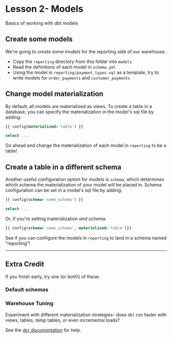 # Lesson 2- Models
Basics of working with dbt models

## Create some models
We're going to create some models for the reporting side of our warehouse.

- Copy the `reporting` directory from this folder into `models`
- Read the definitions of each model in `schema.yml`
- Using the model in `reporting/payment_types.sql` as a template, try to write models for `order_payments` and `customer_payments`


## Change model materialization
By default, all models are materialized as views. To create a table in a database, you can specify the materialization in the model's sql file by adding:
``` sql
{{ config(materialized='table') }}

select ...
```

Go ahead and change the materialization of each model in `reporting` to be a table!

## Create a table in a different schema
Another useful configuration option for models is `schema`, which determines which schema the materialization of your model will be placed in. Schema configuration can be set in a model's sql file by adding:

``` sql
{{ config(schema='some_schema') }}

select ...
```

Or, if you're setting materialization *and* schema:

``` sql
{{ config(schema='some_schema', materialized='table')}}
```

See if you can configure the models in `reporting` to land in a schema named "reporting"!

---

## Extra Credit
If you finish early, try one (or both!) of these:

### Default schemas

### Warehouse Tuning
Experiment with different materialization strategies- does `dbt` run faster with views, tables, temp tables, or even incremental loads?

See the [`dbt` documentation](https://docs.getdbt.com/docs/building-a-dbt-project/building-models/materializations) for help.
